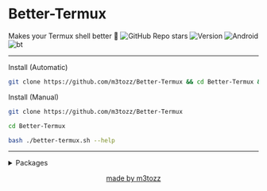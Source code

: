# Better-Termux
Makes your Termux shell better 🚀 ![GitHub Repo stars](https://img.shields.io/github/stars/m3tozz/Better-Termux) ![Version](https://img.shields.io/badge/Version-1.0-black.svg?) ![Android](https://img.shields.io/badge/android-gray?&logo=android)<br>
![bt](https://github.com/user-attachments/assets/e3ab6d6d-495e-4a1b-bad8-f20ba2529b3f)


--------------------------------------------------------------------------

Install (Automatic)
```bash
git clone https://github.com/m3tozz/Better-Termux && cd Better-Termux && bash ./better-termux.sh --install
```
</a>Install (Manual)
```bash
git clone https://github.com/m3tozz/Better-Termux
```
```bash
cd Better-Termux
```
```bash
bash ./better-termux.sh --help
```
--------------------------------------------------------------------------
<details>
<summary>Packages</summary>
<a href="https://github.com/zsh-users/zsh-autosuggestions">zsh-autosuggestions</a></p>
<a href="https://github.com/zdharma-zmirror/fast-syntax-highlighting">fast-syntax-highlighting</a></p>
<a href="https://github.com/m3tozz/NeoCat">NeoCat</a></p>
<a href="https://github.com/dylanaraps/neofetch">neofetch</a></p>
<a href="https://github.com/zsh-users/zsh">zsh</a></p>
</details>
<p align="center"><a href="https://m3tozz.github.io/">made by m3tozz</a></p>
